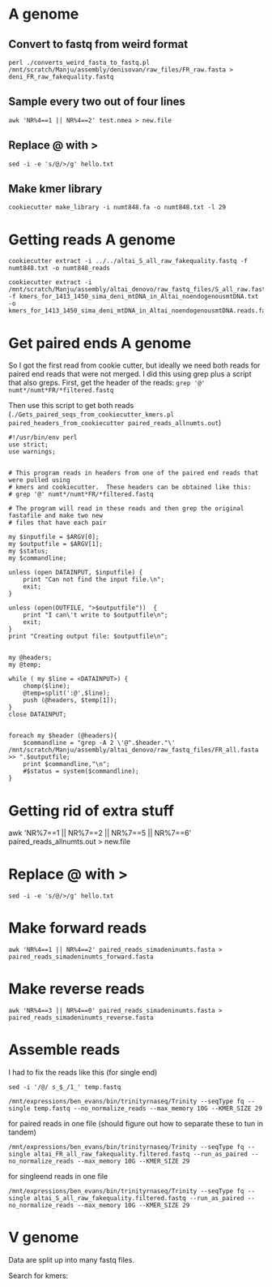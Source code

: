 # A genome
## Convert to fastq from weird format
```
perl ./converts_weird_fasta_to_fastq.pl /mnt/scratch/Manju/assembly/denisovan/raw_files/FR_raw.fasta > deni_FR_raw_fakequality.fastq
```
## Sample every two out of four lines
```
awk 'NR%4==1 || NR%4==2' test.nmea > new.file
```
## Replace @ with >

```
sed -i -e 's/@/>/g' hello.txt
```

## Make kmer library

```
cookiecutter make_library -i numt848.fa -o numt848.txt -l 29
```

# Getting reads A genome

```
cookiecutter extract -i ../../altai_S_all_raw_fakequality.fastq -f numt848.txt -o numt848_reads 
```

```
cookiecutter extract -i /mnt/scratch/Manju/assembly/altai_denovo/raw_fastq_files/S_all_raw.fasta -f kmers_for_1413_1450_sima_deni_mtDNA_in_Altai_noendogenousmtDNA.txt -o kmers_for_1413_1450_sima_deni_mtDNA_in_Altai_noendogenousmtDNA.reads.fa
```

# Get paired ends A genome

So I got the first read from cookie cutter, but ideally we need both reads for paired end reads that were not merged.  I did this using grep plus a script that also greps.  First, get the header of the reads: `grep '@' numt*/numt*FR/*filtered.fastq`

Then use this script to get both reads (`./Gets_paired_seqs_from_cookiecutter_kmers.pl paired_headers_from_cookiecutter paired_reads_allnumts.out`)

```
#!/usr/bin/env perl
use strict;
use warnings;


# This program reads in headers from one of the paired end reads that were pulled using 
# kmers and cookiecutter.  These headers can be obtained like this:
# grep '@' numt*/numt*FR/*filtered.fastq

# The program will read in these reads and then grep the original fastafile and make two new
# files that have each pair

my $inputfile = $ARGV[0];
my $outputfile = $ARGV[1];
my $status;
my $commandline;

unless (open DATAINPUT, $inputfile) {
	print "Can not find the input file.\n";
	exit;
}

unless (open(OUTFILE, ">$outputfile"))  {
	print "I can\'t write to $outputfile\n";
	exit;
}
print "Creating output file: $outputfile\n";


my @headers;
my @temp;

while ( my $line = <DATAINPUT>) {
	chomp($line);
	@temp=split(':@',$line);
	push (@headers, $temp[1]);
}		
close DATAINPUT;


foreach my $header (@headers){
	$commandline = "grep -A 2 \'@".$header."\' /mnt/scratch/Manju/assembly/altai_denovo/raw_fastq_files/FR_all.fasta >> ".$outputfile;
	print $commandline,"\n";
	#$status = system($commandline);
}

```

# Getting rid of extra stuff
awk 'NR%7==1 || NR%7==2 || NR%7==5 || NR%7==6' paired_reads_allnumts.out > new.file

# Replace @ with >

```
sed -i -e 's/@/>/g' hello.txt
```
# Make forward reads
```
awk 'NR%4==1 || NR%4==2' paired_reads_simadeninumts.fasta > paired_reads_simadeninumts_forward.fasta
```

# Make reverse reads
```
awk 'NR%4==3 || NR%4==0' paired_reads_simadeninumts.fasta > paired_reads_simadeninumts_reverse.fasta
```

# Assemble reads

I had to fix the reads like this (for single end)
```
sed -i '/@/ s_$_/1_' temp.fastq
```

```
/mnt/expressions/ben_evans/bin/trinityrnaseq/Trinity --seqType fq --single temp.fastq --no_normalize_reads --max_memory 10G --KMER_SIZE 29
```

for paired reads in one file (should figure out how to separate these to tun in tandem)

```
/mnt/expressions/ben_evans/bin/trinityrnaseq/Trinity --seqType fq --single altai_FR_all_raw_fakequality.filtered.fastq --run_as_paired --no_normalize_reads --max_memory 10G --KMER_SIZE 29
```

for singleend reads in one file 

```
/mnt/expressions/ben_evans/bin/trinityrnaseq/Trinity --seqType fq --single altai_S_all_raw_fakequality.filtered.fastq --run_as_paired --no_normalize_reads --max_memory 10G --KMER_SIZE 29
```


# V genome

Data are split up into many fastq files.

Search for kmers:
```

```

